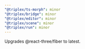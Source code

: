 ```yaml
---
"@triplex/ts-morph": minor
"@triplex/bridge": minor
"@triplex/editor": minor
"@triplex/scene": minor
"@triplex/run": minor
---
```


Upgrades @react-three/fiber to latest.
